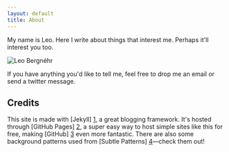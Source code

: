```yaml
---
layout: default
title: About
---
```


My name is Leo. Here I write about things that interest me. Perhaps it'll interest you too.

<div class="about-image">
  <img src="https://0.gravatar.com/avatar/45a19c9bfe7ff7d377ca087a3a752c74?s=210" alt="Leo Bergnéhr" />
</div>

If you have anything you'd like to tell me, feel free to drop me an email or send a twitter message.

## Credits

This site is made with [Jekyll] [1], a great blogging framework. It's hosted through [GitHub Pages] [2], a super easy way to host simple sites like this for free, making [GitHub] [3] even more fantastic. There are also some background patterns used from [Subtle Patterns] [4]—check them out!

[1]: http://jekyllrb.com/
[2]: http://pages.github.com/
[3]: http://github.com/
[4]: http://subtlepatterns.com/
